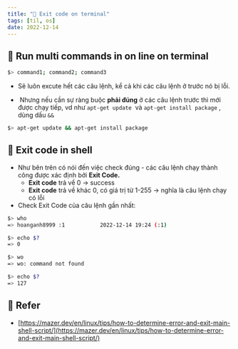 ```yaml
---
title: "🌱 Exit code on terminal"
tags: [til, os]
date: 2022-12-14
---
```


## 🌿 Run multi commands in on line on terminal

```bash
$> command1; command2; command3
```  

-   Sẽ luôn excute hết các câu lệnh, kể cả khi các câu lệnh ở trước nó bị lỗi.

-    Nhưng nếu cần sự ràng buộc **phải đúng** ở các câu lệnh trước thì mới được chạy tiếp, vd như `apt-get update`  và `apt-get install package` , dùng dấu `&&`

```bash
$> apt-get update && apt-get install package
```  

## 🌿 Exit code in shell

-   Như bên trên có nói đến việc check đúng - các câu lệnh chạy thành công được xác định bởi **Exit Code.**
	-   **Exit code** trả về 0 -> success
	-   **Exit code** trả về khác 0, có giá trị từ 1-255 -> nghĩa là câu lệnh chạy có lỗi
-   Check Exit Code của câu lệnh gần nhất:

```bash
$> who
=> hoanganh8999 :1           2022-12-14 19:24 (:1)

$> echo $?
=> 0

$> wo
=> wo: command not found

$> echo $?
=> 127
```

## 🌿 Refer 

- [https://mazer.dev/en/linux/tips/how-to-determine-error-and-exit-main-shell-script/](https://mazer.dev/en/linux/tips/how-to-determine-error-and-exit-main-shell-script/)